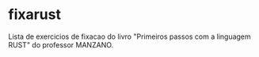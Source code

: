 # fixarust
Lista de exercicios de fixacao do livro "Primeiros passos com a linguagem RUST" do professor MANZANO.
